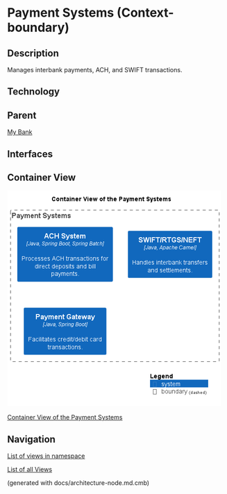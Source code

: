 # Payment Systems (Context-boundary)
## Description
Manages interbank payments, ACH, and SWIFT transactions.

## Technology


## Parent
[My Bank](../../mybank/mybank-plc.md)

## Interfaces

## Container View
![Container View of the Payment Systems](../../mybank/payment/container-view.png)

[Container View of the Payment Systems](../../mybank/payment/container-view.md)


## Navigation
[List of views in namespace](./views-in-namespace.md)

[List of all Views](../../views.md)

(generated with docs/architecture-node.md.cmb)
